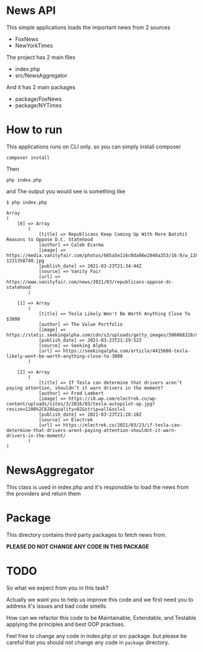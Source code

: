 # News API

This simple applications loads the important news from 2 sources
- FoxNews
- NewYorkTimes

The project has 2 main files
- index.php
- src/NewsAggregator

And it has 2 main packages
- package/FoxNews
- package/NYTimes

# How to run
This applications runs on CLI only. so you can simply install composer
```shell script
composer install
``` 
Then
```shell script
php index.php
```

and The output you would see is something like 
```shell script
$ php index.php

Array
(
    [0] => Array
        (
            [title] => Republicans Keep Coming Up With More Batshit Reasons to Oppose D.C. Statehood
            [author] => Caleb Ecarma
            [image] => https://media.vanityfair.com/photos/605a5e116c0da06e2048a353/16:9/w_1280,c_limit/GettyImages-1231358748.jpg
            [publish_date] => 2021-03-23T21:34:44Z
            [source] => Vanity Fair
            [url] => https://www.vanityfair.com/news/2021/03/republicans-oppose-dc-statehood
        )

    [1] => Array
        (
            [title] => Tesla Likely Won't Be Worth Anything Close To $3000
            [author] => The Value Portfolio
            [image] => https://static.seekingalpha.com/cdn/s3/uploads/getty_images/506868328/medium_image_506868328.jpg
            [publish_date] => 2021-03-23T21:29:52Z
            [source] => Seeking Alpha
            [url] => https://seekingalpha.com/article/4415688-tesla-likely-wont-be-worth-anything-close-to-3000
        )

    [2] => Array
        (
            [title] => If Tesla can determine that drivers aren’t paying attention, shouldn’t it warn drivers in the moment?
            [author] => Fred Lambert
            [image] => https://i0.wp.com/electrek.co/wp-content/uploads/sites/3/2016/03/tesla-autopilot-ap.jpg?resize=1200%2C628&quality=82&strip=all&ssl=1
            [publish_date] => 2021-03-23T21:28:18Z
            [source] => Electrek
            [url] => https://electrek.co/2021/03/23/if-tesla-can-determine-that-drivers-arent-paying-attention-shouldnt-it-warn-drivers-in-the-moment/
        )
)
```


# NewsAggregator
This class is used in index.php and it's responsible to load the news from the providers and return them

# Package
This directory contains third party packages to fetch news from. 

**PLEASE DO NOT CHANGE ANY CODE IN THIS PACKAGE**


# TODO

So what we expect from you in this task? 

Actually we want you to help us improve this code and we first need you to address it's issues and bad code smells.

How can we refactor this code to be Maintainable, Extendable, and Testable applying the principles and best OOP practises.

Feel free to change any code in index.php or src package. but please be careful that you should not change any code in `package` directory.